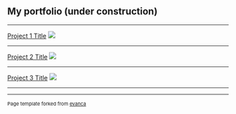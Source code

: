 ## My portfolio (under construction)

---

[Project 1 Title](projects/project1)
<img src="images/dummy_thumbnail.jpg?raw=true"/>

---
[Project 2 Title](/projects/project2)
<img src="images/dummy_thumbnail.jpg?raw=true"/>

---
[Project 3 Title](projects/project3)
<img src="images/dummy_thumbnail.jpg?raw=true"/>

---




---
<p style="font-size:11px">Page template forked from <a href="https://github.com/evanca/quick-portfolio">evanca</a></p>
<!-- Remove above link if you don't want to attibute -->
